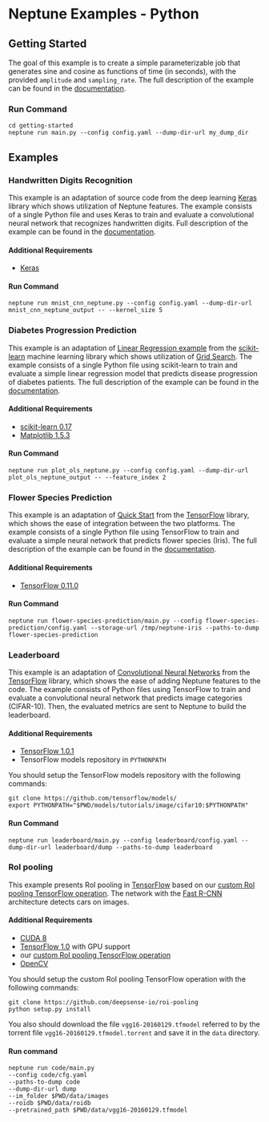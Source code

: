 # Neptune Examples - Python

## Getting Started
The goal of this example is to create a simple parameterizable job
that generates sine and cosine as functions of time (in seconds),
with the provided `amplitude` and `sampling_rate`.
The full description of the example can be found in the
<a target="_blank" href="https://neptune.deepsense.io/versions/latest/getting-started.html">documentation</a>.

### Run Command

    cd getting-started
    neptune run main.py --config config.yaml --dump-dir-url my_dump_dir

## Examples

### Handwritten Digits Recognition
This example is an adaptation of source code from the deep learning
<a target="_blank" href="https://keras.io/">Keras</a>
library which shows utilization of Neptune features.
The example consists of a single Python file and uses Keras
to train and evaluate a convolutional neural network that recognizes handwritten digits.
Full description of the example can be found in the
<a target="_blank" href="https://neptune.deepsense.io/versions/latest/examples/handwritten-digits-recognition.html">documentation</a>.

#### Additional Requirements

* <a target="_blank" href="https://keras.io/">Keras</a>

#### Run Command

    neptune run mnist_cnn_neptune.py --config config.yaml --dump-dir-url mnist_cnn_neptune_output -- --kernel_size 5

### Diabetes Progression Prediction
This example is an adaptation of
<a target="_blank" href="http://scikit-learn.org/stable/auto_examples/linear_model/plot_ols.html">Linear Regression example</a>
from the <a target="_blank" href="http://scikit-learn.org/stable/">scikit-learn</a>
machine learning library which shows utilization of [Grid Search](https://neptune.deepsense.io/versions/latest/reference-guides/job-and-experiment.html#experiments).
The example consists of a single Python file using scikit-learn to train and evaluate a simple linear regression model
that predicts disease progression of diabetes patients.
The full description of the example can be found in the
<a target="_blank" href="https://neptune.deepsense.io/versions/latest/examples/diabetes-progression-prediction.html">documentation</a>.

#### Additional Requirements

* <a target="_blank" href="http://scikit-learn.org/stable/install.html">scikit-learn 0.17</a>
* <a target="_blank" href="http://matplotlib.org/users/installing.html">Matplotlib 1.5.3</a>

#### Run Command

    neptune run plot_ols_neptune.py --config config.yaml --dump-dir-url plot_ols_neptune_output -- --feature_index 2

### Flower Species Prediction
This example is an adaptation of
<a target="_blank" href="https://www.tensorflow.org/versions/r0.11/tutorials/tflearn/index.html">Quick Start</a>
from the <a target="_blank" href="https://www.tensorflow.org/">TensorFlow</a>
library, which shows the ease of integration between the two platforms.
The example consists of a single Python file using TensorFlow to train and evaluate a simple
neural network that predicts flower species (Iris).
The full description of the example can be found in the
<a target="_blank" href="https://neptune.deepsense.io/versions/latest/examples/flower-species-prediction.html">documentation</a>.

#### Additional Requirements

* <a target="_blank" href="https://www.tensorflow.org/versions/r0.11/get_started/os_setup.html#download-and-setup">TensorFlow 0.11.0</a>

#### Run Command

    neptune run flower-species-prediction/main.py --config flower-species-prediction/config.yaml --storage-url /tmp/neptune-iris --paths-to-dump flower-species-prediction

### Leaderboard
This example is an adaptation of
<a target="_blank" href="https://www.tensorflow.org/tutorials/deep_cnn/">Convolutional Neural Networks</a>
from the <a target="_blank" href="https://www.tensorflow.org/">TensorFlow</a>
library, which shows the ease of adding Neptune features to the code.
The example consists of Python files using TensorFlow to train and evaluate a convolutional neural network that predicts image categories (CIFAR-10). Then, the evaluated metrics are sent to Neptune to build the leaderboard.

#### Additional Requirements

* <a target="_blank" href="https://www.tensorflow.org/install/">TensorFlow 1.0.1</a>
* TensorFlow models repository in `PYTHONPATH`

You should setup the TensorFlow models repository with the following commands:

    git clone https://github.com/tensorflow/models/
    export PYTHONPATH="$PWD/models/tutorials/image/cifar10:$PYTHONPATH"

#### Run Command

    neptune run leaderboard/main.py --config leaderboard/config.yaml --dump-dir-url leaderboard/dump --paths-to-dump leaderboard

### RoI pooling
This example presents RoI pooling in <a target="_blank" href="https://www.tensorflow.org/">TensorFlow</a> based on our <a target="_blank" href="https://github.com/deepsense-io/roi-pooling">custom RoI pooling TensorFlow operation</a>.
The network with the <a target="_blank" href="https://arxiv.org/pdf/1504.08083.pdf">Fast R-CNN</a> architecture detects cars on images.

#### Additional Requirements

* <a target="_blank" href="https://developer.nvidia.com/cuda-downloads">CUDA 8</a>
* <a target="_blank" href="https://www.tensorflow.org/">TensorFlow 1.0</a> with GPU support
* our <a target="_blank" href="https://github.com/deepsense-io/roi-pooling">custom RoI pooling TensorFlow operation</a>
* <a target="_blank" href="http://opencv.org/">OpenCV</a>

You should setup the custom RoI pooling TensorFlow operation with the following commands:

    git clone https://github.com/deepsense-io/roi-pooling
    python setup.py install

You also should download the file `vgg16-20160129.tfmodel` referred to by the torrent file `vgg16-20160129.tfmodel.torrent`
and save it in the `data` directory.

#### Run command

    neptune run code/main.py
    --config code/cfg.yaml
    --paths-to-dump code
    --dump-dir-url dump
    --im_folder $PWD/data/images
    --roidb $PWD/data/roidb
    --pretrained_path $PWD/data/vgg16-20160129.tfmodel
